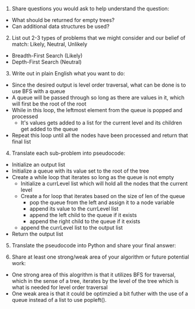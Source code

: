 1. Share questions you would ask to help understand the question:
- What should be returned for empty trees?
- Can additional data structures be used?

2. List out 2-3 types of problems that we might consider and our belief of match: Likely, Neutral, Unlikely
- Breadth-First Search (Likely)
- Depth-First Search (Neutral)

3. Write out in plain English what you want to do: 
- Since the desired output is level order traversal, what can be done is to use BFS with a queue
- A queue will be passed through so long as there are values in it, which will first be the root of the root
- While in this loop, the leftmost element from the queue is popped and processed
    - It's values gets added to a list for the current level and its children get added to the queue
- Repeat this loop until all the nodes have been processed and return that final list 

4. Translate each sub-problem into pseudocode:
- Initialize an output list
- Initialize a queue with its value set to the root of the tree
- Create a while loop that iterates so long as the queue is not empty
    - Initialize a currLevel list which will hold all the nodes that the current level
    - Create a for loop that iterates based on the size of len of the queue
        - pop the queue from the left and assign it to a node variable
        - append its value to the currLevel list
        - append the left child to the queue if it exists
        - append the right child to the queue if it exists
    - append the currLevel list to the output list
- Return the output list

5. Translate the pseudocode into Python and share your final answer:
  <!-- class Solution:
    def levelOrder(self, root: Optional[TreeNode]) -> List[List[int]]:
        output: List[List[int]] = []
        queue = []

        if not root:
            return output

        queue.append(root)

        while len(queue) != 0:
            currLevel = []
            for i in range(len(queue)):
                currNode = queue.pop(0)

                currLevel.append(currNode.val)
                if currNode.left:
                    queue.append(currNode.left)
                if currNode.right:
                    queue.append(currNode.right)
            output.append(currLevel)
        return output -->

6. Share at least one strong/weak area of your algorithm or future potential work:
- One strong area of this alogrithm is that it utilizes BFS for traversal, which in the sense of a tree, iterates by the level of the tree which is what is needed for level order traversal
- One weak area is that it could be optimzied a bit futher with the use of a queue instead of a list to use popleft().